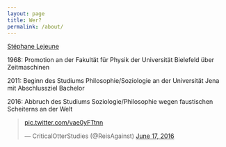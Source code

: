 ```yaml
---
layout: page
title: Wer?
permalink: /about/
---
```

<a href="https://about.me/stephanelejeune">Stéphane Lejeune</a>


1968: Promotion an der Fakultät für Physik der Universität Bielefeld über Zeitmaschinen

2011: Beginn des Studiums Philosophie/Soziologie an der Universität Jena mit Abschlussziel Bachelor

2016: Abbruch des Studiums Soziologie/Philosophie wegen faustischen Scheiterns an der Welt

<blockquote class="twitter-tweet" data-lang="en"><p lang="und" dir="ltr"><a href="https://t.co/vae0yFTtnn">pic.twitter.com/vae0yFTtnn</a></p>&mdash; CriticalOtterStudies (@ReisAgainst) <a href="https://twitter.com/ReisAgainst/status/743921278676000768">June 17, 2016</a></blockquote>
<script async src="//platform.twitter.com/widgets.js" charset="utf-8"></script>
